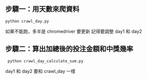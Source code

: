 ## 步驟一：用天數來爬資料

```python crawl_day.py```

如果不能跑，多半是 chromedriver 要更新
記得要調整 day1 和 day2

## 步驟二：算出加總後的投注金額和中獎幾率

``` python crawl_day_calculate_sum.py```

day1 和 day2 要和 crawl_day 一樣

